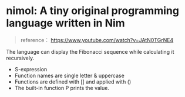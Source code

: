 # nimol: A tiny original programming language written in Nim
> reference： https://www.youtube.com/watch?v=JAtN0TGrNE4

The language can display the Fibonacci sequence while calculating it recursively.

- S-expression
- Function names are single letter & uppercase
- Functions are defined with [] and applied with ()
- The built-in function P prints the value.